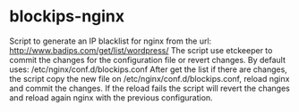 blockips-nginx
==============

Script to generate an IP blacklist for nginx from the url: http://www.badips.com/get/list/wordpress/
The script use etckeeper to commit the changes for the configuration file or revert changes. By default uses: /etc/nginx/conf.d/blockips.conf
After get the list if there are changes, the script copy the new file on /etc/nginx/conf.d/blockips.conf, reload nginx and commit the changes. If the reload fails the script will revert the changes and reload again nginx with the previous configuration.
